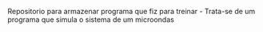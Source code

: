 Repositorio para armazenar programa que fiz para treinar - Trata-se de um programa que simula o sistema de um microondas
